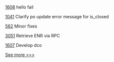 
[1608](https://github.com/hyperledger/iroha/pull/1608) hello fail

[1041](https://github.com/hyperledger/grid/pull/1041) Clarify po update error message for is_closed

[562](https://github.com/hyperledger-labs/solang/pull/562) Minor fixes

[3051](https://github.com/hyperledger/besu/pull/3051) Retrieve ENR via RPC

[1607](https://github.com/hyperledger/iroha/pull/1607) Develop dco


[See more >>>](https://start-here.hyperledger.org/pull-requests)
